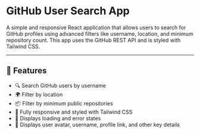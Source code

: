 # GitHub User Search App

A simple and responsive React application that allows users to search for GitHub profiles using advanced filters like username, location, and minimum repository count. This app uses the GitHub REST API and is styled with Tailwind CSS.

---

## 🚀 Features

- 🔍 Search GitHub users by username
- 🌍 Filter by location
- 📦 Filter by minimum public repositories
- 🎨 Fully responsive and styled with Tailwind CSS
- 🔄 Displays loading and error states
- 📄 Displays user avatar, username, profile link, and other key details
